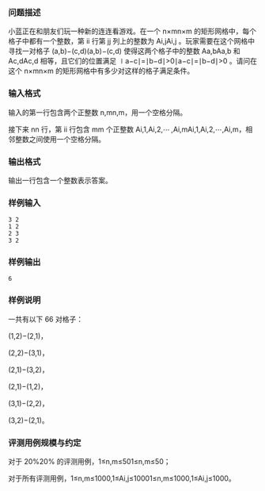 ### 问题描述

小蓝正在和朋友们玩一种新的连连看游戏。在一个 n×mn×m 的矩形网格中，每个格子中都有一个整数，第 ii 行第 jj 列上的整数为 Ai,jAi,j 。玩家需要在这个网格中寻找一对格子 (a,b)−(c,d)(a,b)−(c,d) 使得这两个格子中的整数 Aa,bAa,b 和 Ac,dAc,d 相等，且它们的位置满足 ∣a−c∣=∣b−d∣>0∣a−c∣=∣b−d∣>0 。请问在这个 n×mn×m 的矩形网格中有多少对这样的格子满足条件。

### 输入格式

输入的第一行包含两个正整数 n,mn,m，用一个空格分隔。

接下来 nn 行，第 ii 行包含 mm 个正整数 Ai,1,Ai,2,⋯ ,Ai,mAi,1,Ai,2,⋯,Ai,m，相邻整数之间使用一个空格分隔。

### 输出格式

输出一行包含一个整数表示答案。

### 样例输入

```text
3 2
1 2
2 3
3 2
```

### 样例输出

```text
6
```

### 样例说明

一共有以下 66 对格子：

(1,2)−(2,1)，

(2,2)−(3,1)，

(2,1)−(3,2)，

(2,1)−(1,2)，

(3,1)−(2,2)，

(3,2)−(2,1)。

### 评测用例规模与约定

对于 20%20% 的评测用例，1≤n,m≤501≤n,m≤50；

对于所有评测用例，1≤n,m≤1000,1≤Ai,j≤10001≤n,m≤1000,1≤Ai,j≤1000。 
